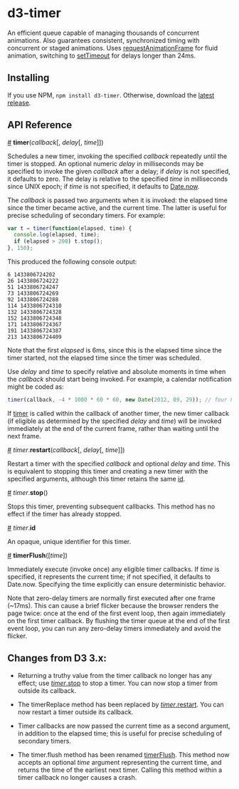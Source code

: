 # d3-timer

An efficient queue capable of managing thousands of concurrent animations. Also guarantees consistent, synchronized timing with concurrent or staged animations. Uses [requestAnimationFrame](https://developer.mozilla.org/en-US/docs/Web/API/window/requestAnimationFrame) for fluid animation, switching to [setTimeout](https://developer.mozilla.org/en-US/docs/Web/API/WindowTimers/setTimeout) for delays longer than 24ms.

## Installing

If you use NPM, `npm install d3-timer`. Otherwise, download the [latest release](https://github.com/d3/d3-timer/releases/latest).

## API Reference

<a name="timer" href="#timer">#</a> <b>timer</b>(<i>callback</i>[, <i>delay</i>[, <i>time</i>]])

Schedules a new timer, invoking the specified *callback* repeatedly until the timer is stopped. An optional numeric *delay* in milliseconds may be specified to invoke the given *callback* after a delay; if *delay* is not specified, it defaults to zero. The delay is relative to the specified *time* in milliseconds since UNIX epoch; if *time* is not specified, it defaults to [Date.now](https://developer.mozilla.org/en-US/docs/JavaScript/Reference/Global_Objects/Date/now).

The *callback* is passed two arguments when it is invoked: the elapsed time since the timer became active, and the current time. The latter is useful for precise scheduling of secondary timers. For example:

```js
var t = timer(function(elapsed, time) {
  console.log(elapsed, time);
  if (elapsed > 200) t.stop();
}, 150);
```

This produced the following console output:

```
6 1433806724202
26 1433806724222
51 1433806724247
73 1433806724269
92 1433806724288
114 1433806724310
132 1433806724328
152 1433806724348
171 1433806724367
191 1433806724387
213 1433806724409
```

Note that the first *elapsed* is 6ms, since this is the elapsed time since the timer started, not the elapsed time since the timer was scheduled.

Use *delay* and *time* to specify relative and absolute moments in time when the *callback* should start being invoked. For example, a calendar notification might be coded as:

```js
timer(callback, -4 * 1000 * 60 * 60, new Date(2012, 09, 29)); // four hours before midnight October 29 (months are zero-based)
```

If [timer](#timer) is called within the callback of another timer, the new timer callback (if eligible as determined by the specified *delay* and *time*) will be invoked immediately at the end of the current frame, rather than waiting until the next frame.

<a name="timer_restart" href="#timer_restart">#</a> <i>timer</i>.<b>restart</b>(<i>callback</i>[, <i>delay</i>[, <i>time</i>]])

Restart a timer with the specified *callback* and optional *delay* and *time*. This is equivalent to stopping this timer and creating a new timer with the specified arguments, although this timer retains the same [id](#timer_id).

<a name="timer_stop" href="#timer_stop">#</a> <i>timer</i>.<b>stop</b>()

Stops this timer, preventing subsequent callbacks. This method has no effect if the timer has already stopped.

<a name="timer_id" href="#timer_id">#</a> <i>timer</i>.<b>id</b>

An opaque, unique identifier for this timer.

<a name="timerFlush" href="#timerFlush">#</a> <b>timerFlush</b>([<i>time</i>])

Immediately execute (invoke once) any eligible timer callbacks. If *time* is specified, it represents the current time; if not specified, it defaults to Date.now. Specifying the time explicitly can ensure deterministic behavior.

Note that zero-delay timers are normally first executed after one frame (~17ms). This can cause a brief flicker because the browser renders the page twice: once at the end of the first event loop, then again immediately on the first timer callback. By flushing the timer queue at the end of the first event loop, you can run any zero-delay timers immediately and avoid the flicker.

## Changes from D3 3.x:

* Returning a truthy value from the timer callback no longer has any effect; use [*timer*.stop](#timer_stop) to stop a timer. You can now stop a timer from outside its callback.

* The timerReplace method has been replaced by [*timer*.restart](#timer_restart). You can now restart a timer outside its callback.

* Timer callbacks are now passed the current time as a second argument, in addition to the elapsed time; this is useful for precise scheduling of secondary timers.

* The timer.flush method has been renamed [timerFlush](#timerFlush). This method now accepts an optional *time* argument representing the current time, and returns the time of the earliest next timer. Calling this method within a timer callback no longer causes a crash.
